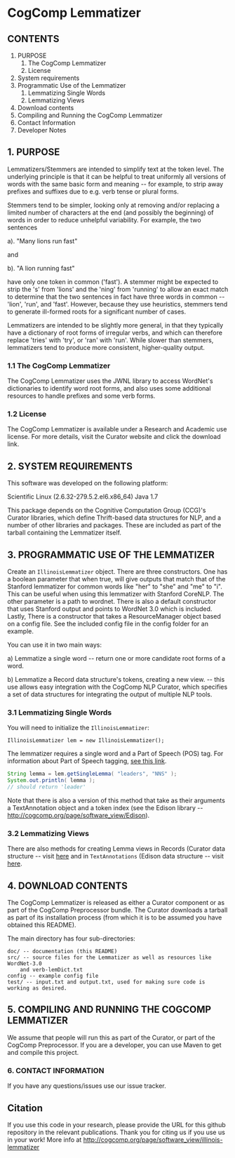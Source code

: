 # CogComp Lemmatizer

## CONTENTS

1. PURPOSE  
   1. The CogComp Lemmatizer 
   2. License 
2. System requirements 
3. Programmatic Use of the Lemmatizer
   1.  Lemmatizing Single Words
   2.  Lemmatizing Views
4. Download contents 
5. Compiling and Running the CogComp Lemmatizer
6. Contact Information 
7. Developer Notes


## 1. PURPOSE

Lemmatizers/Stemmers are intended to simplify text at the token level. The
underlying principle is that it can be helpful to treat uniformly all
versions of words with the same basic form and meaning -- for example, to
strip away prefixes and suffixes due to e.g. verb tense or plural forms.

Stemmers tend to be simpler, looking only at removing and/or replacing a 
limited number of characters at the end (and possibly the beginning) of
words in order to reduce unhelpful variability. For example, the two
sentences

a). "Many lions run fast" 

and 

b). "A lion running fast" 

have only one token in common ('fast'). A stemmer might be expected to 
strip the 's' from 'lions' and the 'ning' from 'running' to allow an
exact match to determine that the two sentences in fact have three words
in common -- 'lion', 'run', and 'fast'. However, because they use
heuristics, stemmers tend to generate ill-formed roots for a significant
number of cases. 

Lemmatizers are intended to be slightly more general, in that they 
typically have a dictionary of root forms of irregular verbs, and which
can therefore replace 'tries' with 'try', or 'ran' with 'run'. 
While slower than stemmers, lemmatizers tend to produce more consistent,
higher-quality output.  


### 1.1 The CogComp Lemmatizer

The CogComp Lemmatizer uses the JWNL library to access WordNet's
dictionaries to identify word root forms, and also uses some additional
resources to handle prefixes and some verb forms.


### 1.2 License

The CogComp Lemmatizer is available under a Research and Academic 
use license. For more details, visit the Curator website and click 
the download link.

## 2. SYSTEM REQUIREMENTS

This software was developed on the following platform:

Scientific Linux (2.6.32-279.5.2.el6.x86_64)
Java 1.7

This package depends on the Cognitive Computation Group (CCG)'s Curator 
libraries, which define Thrift-based data structures for NLP, and a 
number of other libraries and packages. These are included as part of
the tarball containing the Lemmatizer itself.


## 3. PROGRAMMATIC USE OF THE LEMMATIZER

Create an `IllinoisLemmatizer` object. There are three constructors.
One has a boolean parameter that when true, will give outputs
that match that of the Stanford lemmatizer for common words like
"her" to "she" and "me" to "i". This can be useful when using
this lemmatizer with Stanford CoreNLP. The other parameter is a
path to wordnet. There is also a default constructor that uses
Stanford output and points to WordNet 3.0 which is included. Lastly,
There is a constructor that takes a ResourceManager object based
on a config file. See the included config file in the config folder
for an example.

You can use it in two main ways:

a) Lemmatize a single word
-- return one or more candidate root forms of a word.

b) Lemmatize a Record data structure's tokens, creating a new view.
-- this use allows easy integration with the CogComp NLP Curator, which specifies
a set of data structures for integrating the output of multiple NLP tools. 


### 3.1 Lemmatizing Single Words

You will need to initialize the `IllinoisLemmatizer`:

```
IllinoisLemmatizer lem = new IllinoisLemmatizer();
```
The lemmatizer requires a single word and a Part of Speech (POS) tag. For information
about Part of Speech tagging, [see this link](http://cogcomp.org/page/demo_view/POS).

```java 
String lemma = lem.getSingleLemma( "leaders", "NNS" );
System.out.println( lemma );
// should return 'leader'
```

Note that there is also a version of this method that take as their arguments
a TextAnnotation object and a token index (see the Edison library -- 
http://cogcomp.org/page/software_view/Edison). 


### 3.2 Lemmatizing Views

There are also methods for creating Lemma views in Records (Curator data structure --
visit [here](http://cogcomp.org/page/software_view/Curator) and in `TextAnnotations` 
(Edison data structure -- visit [here](http://cogcomp.org/page/software_view/Edison).


## 4. DOWNLOAD CONTENTS

The CogComp Lemmatizer is released as either a Curator component or as 
part of the CogComp Preprocessor bundle. The Curator downloads a tarball 
as part of its installation process (from which it is to be assumed you 
have obtained this README). 

The main directory has four sub-directories:
```
doc/ -- documentation (this README)
src/ -- source files for the Lemmatizer as well as resources like WordNet-3.0
    and verb-lemDict.txt
config -- example config file
test/ -- input.txt and output.txt, used for making sure code is working as desired.
```

## 5. COMPILING AND RUNNING THE COGCOMP LEMMATIZER

We assume that people will run this as part of the Curator, or part of the
CogComp Preprocessor.  If you are a developer, you can use Maven to get
and compile this project.  


### 6. CONTACT INFORMATION

If you have any questions/issues use our issue tracker. 

## Citation

If you use this code in your research, please provide the URL for this github repository in the relevant publications.
Thank you for citing us if you use us in your work! 
More info at http://cogcomp.org/page/software_view/illinois-lemmatizer
